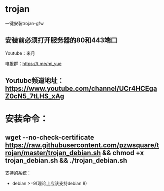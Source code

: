 ﻿# trojan
一键安装trojan-gfw
## 安装前必须打开服务器的80和443端口

Youtube：米月

电报群：https://t.me/mi_yue

Youtube频道地址：https://www.youtube.com/channel/UCr4HCEgaZ0cN5_7tLHS_xAg
---
# 安装命令：
wget --no-check-certificate https://raw.githubusercontent.com/pzwsquare/trojan/master/trojan_debian.sh 
&& chmod +x trojan_debian.sh && ./trojan_debian.sh
---
支持的系统：
- debian >=9(理论上应该支持debian 8)



